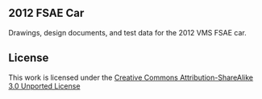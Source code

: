 ## 2012 FSAE Car

Drawings, design documents, and test data for the 2012 VMS FSAE car.


## License

This work is licensed under the [Creative Commons Attribution-ShareAlike 3.0 Unported License](http://creativecommons.org/licenses/by-sa/3.0/)
